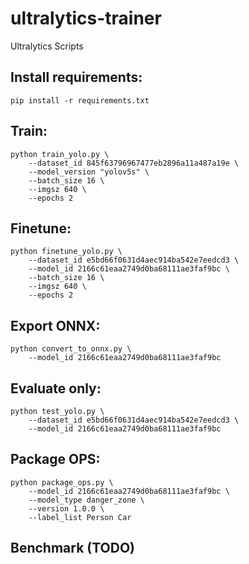 # ultralytics-trainer
Ultralytics Scripts


## Install requirements: 
```
pip install -r requirements.txt
```


## Train: 
```
python train_yolo.py \
    --dataset_id 845f63796967477eb2896a11a487a19e \
    --model_version "yolov5s" \
    --batch_size 16 \
    --imgsz 640 \
    --epochs 2
```

## Finetune: 
```
python finetune_yolo.py \ 
    --dataset_id e5bd66f0631d4aec914ba542e7eedcd3 \
    --model_id 2166c61eaa2749d0ba68111ae3faf9bc \
    --batch_size 16 \
    --imgsz 640 \
    --epochs 2
```


## Export ONNX: 
```
python convert_to_onnx.py \ 
    --model_id 2166c61eaa2749d0ba68111ae3faf9bc 
```


## Evaluate only: 
```
python test_yolo.py \ 
    --dataset_id e5bd66f0631d4aec914ba542e7eedcd3 \ 
    --model_id 2166c61eaa2749d0ba68111ae3faf9bc
```

## Package OPS: 
```
python package_ops.py \ 
    --model_id 2166c61eaa2749d0ba68111ae3faf9bc \
    --model_type danger_zone \ 
    --version 1.0.0 \
    --label_list Person Car 
```



## Benchmark (TODO)